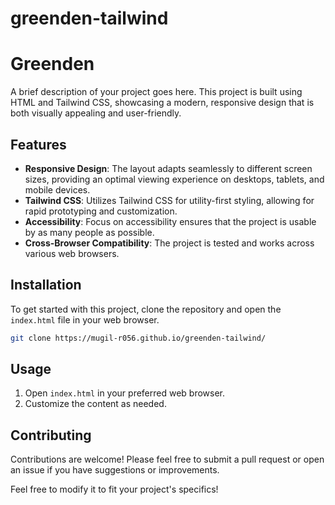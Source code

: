 # greenden-tailwind

# Greenden

A brief description of your project goes here. This project is built using HTML and Tailwind CSS, showcasing a modern, responsive design that is both visually appealing and user-friendly.

## Features

- **Responsive Design**: The layout adapts seamlessly to different screen sizes, providing an optimal viewing experience on desktops, tablets, and mobile devices.
- **Tailwind CSS**: Utilizes Tailwind CSS for utility-first styling, allowing for rapid prototyping and customization.
- **Accessibility**: Focus on accessibility ensures that the project is usable by as many people as possible.
- **Cross-Browser Compatibility**: The project is tested and works across various web browsers.

## Installation

To get started with this project, clone the repository and open the `index.html` file in your web browser.

```bash
git clone https://mugil-r056.github.io/greenden-tailwind/
```

## Usage

1. Open `index.html` in your preferred web browser.
2. Customize the content as needed.

## Contributing

Contributions are welcome! Please feel free to submit a pull request or open an issue if you have suggestions or improvements.

Feel free to modify it to fit your project's specifics!
